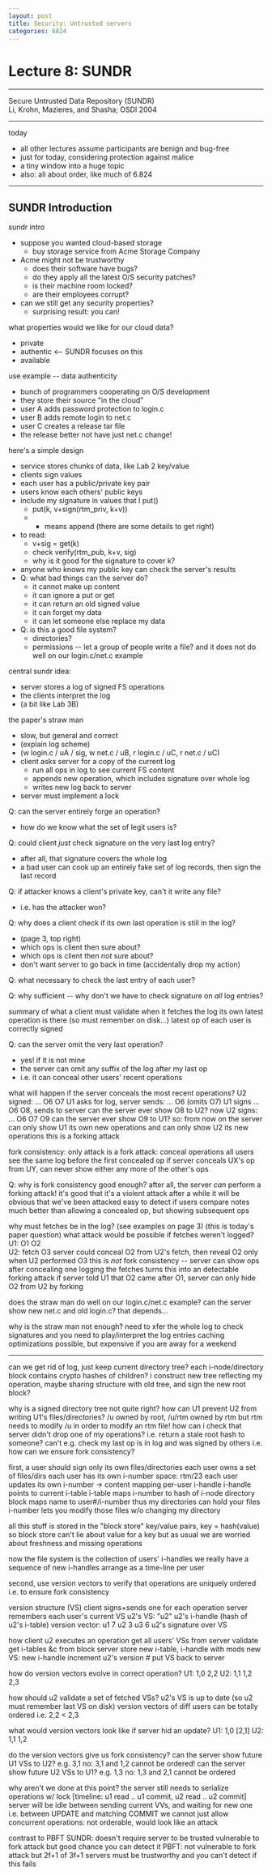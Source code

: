 ```yaml
---
layout: post
title: Security: Untrusted servers
categories: 6824
---
```


# Lecture 8: SUNDR

<hr />
Secure Untrusted Data Repository (SUNDR) <br />
Li, Krohn, Mazieres, and Shasha; OSDI 2004
<hr />

today
- all other lectures assume participants are benign and bug-free
- just for today, considering protection against malice
- a tiny window into a huge topic
- also: all about order, like much of 6.824

<hr />

## SUNDR Introduction

sundr intro
- suppose you wanted cloud-based storage
  - buy storage service from Acme Storage Company
- Acme might not be trustworthy
  - does their software have bugs?
  - do they apply all the latest O/S security patches?
  - is their machine room locked?
  - are their employees corrupt?
- can we still get any security properties?
  - surprising result: you can!

what properties would we like for our cloud data?
- private
- authentic <-- SUNDR focuses on this
- available

use example -- data authenticity
- bunch of programmers cooperating on O/S development
- they store their source "in the cloud"
- user A adds password protection to login.c
- user B adds remote login to net.c
- user C creates a release tar file
- the release better not have just net.c change!

here's a simple design
- service stores chunks of data, like Lab 2 key/value
- clients sign values
- each user has a public/private key pair
- users know each others' public keys
- include my signature in values that I put()
  - put(k, v+sign(rtm_priv, k+v))
  - + means append (there are some details to get right)
- to read:
  - v+sig = get(k)
  - check verify(rtm_pub, k+v, sig)
  - why is it good for the signature to cover k?
- anyone who knows my public key can check the server's results
- Q: what bad things can the server do?
  - it cannot make up content
  - it can ignore a put or get
  - it can return an old signed value
  - it can forget my data
  - it can let someone else replace my data
- Q: is this a good file system?
  - directories?
  - permissions -- let a group of people write a file?
    and it does not do well on our login.c/net.c example

central sundr idea:
- server stores a log of signed FS operations
- the clients interpret the log
- (a bit like Lab 3B)

the paper's straw man
- slow, but general and correct
- (explain log scheme)
- (w login.c / uA / sig, w net.c / uB, r login.c / uC, r net.c / uC)
- client asks server for a copy of the current log
  - run all ops in log to see current FS content
  - appends new operation, which includes signature over whole log
  - writes new log back to server
- server must implement a lock

Q: can the server entirely forge an operation?
- how do we know what the set of legit users is?

Q: could client *just* check signature on the very last log entry?
- after all, that signature covers the whole log
- a bad user can cook up an entirely fake set of log records, then sign the last record

Q: if attacker knows a client's private key, can't it write any file?
- i.e. has the attacker won?

Q: why does a client check if its own last operation is still in the log?
- (page 3, top right)
- which ops is client then sure about?
- which ops is client then *not* sure about?
- don't want server to go back in time (accidentally drop my action)

Q: what necessary to check the last entry of each user?

Q: why sufficient -- why don't we have to check signature on *all* log entries?
  
summary of what a client must validate when it fetches the log
  its own latest operation is there (so must remember on disk...)
  latest op of each user is correctly signed

Q: can the server omit the very last operation?
- yes! if it is not mine
- the server can omit any suffix of the log after my last op
- i.e. it can conceal other users' recent operations

what will happen if the server conceals the most recent operations?
  U2 signed: ... O6 O7
  U1 asks for log, server sends: ... O6 (omits O7)
  U1 signs ... O6 O8, sends to server
  can the server ever show O8 to U2?
  now U2 signs: ... O6 O7 O9
  can the server ever show O9 to U1?
  so: from now on the server can only show U1 its own new operations
    and can only show U2 its new operations
  this is a forking attack

fork consistency:
  only attack is a fork attack: conceal operations
  all users see the same log before the first concealed op
  if server conceals UX's op from UY,
    can never show either any more of the other's ops

Q: why is fork consistency good enough?
  after all, the server *can* perform a forking attack!
  it's good that it's a violent attack
    after a while it will be obvious that we've been attacked
    easy to detect if users compare notes
  much better than allowing a concealed op, but showing subsequent ops

why must fetches be in the log? (see examples on page 3)
  (this is today's paper question)
  what attack would be possible if fetches weren't logged?
  U1: O1 O2      
  U2:       fetch O3
  server could conceal O2 from U2's fetch,
    then reveal O2 only when U2 performed O3
  this is *not* fork consistency -- server can show ops after concealing one
  logging the fetches turns this into an detectable forking attack
    if server told U1 that O2 came after O1,
    server can only hide O2 from U2 by forking

does the straw man do well on our login.c/net.c example?
  can the server show new net.c and old login.c?
  that depends...

why is the straw man not enough?
  need to xfer the whole log to check signatures
  and you need to play/interpret the log entries
  caching optimizations possible, but expensive if you are away for a weekend

***

can we get rid of log, just keep current directory tree?
  each i-node/directory block contains crypto hashes of children?
  i construct new tree reflecting my operation,
    maybe sharing structure with old tree,
    and sign the new root block?

why is a signed directory tree not quite right?
  how can U1 prevent U2 from writing U1's files/directories?
    /u owned by root, /u/rtm owned by rtm
    but rtm needs to modify /u in order to modify an rtm file!
  how can i check that server didn't drop one of my operations?
    i.e. return a stale root hash to someone?
    can't e.g. check my last op is in log and was signed by others
    i.e. how can we ensure fork consistency?

first, a user should sign only its own files/directories
  each user owns a set of files/dirs
  each user has its own i-number space: rtm/23
  each user updates its own i-number -> content mapping
  per-user i-handle
  i-handle points to current i-table
  i-table maps i-number to hash of i-node
  directory block maps name to user#/i-number
    thus my directories can hold your files
    i-number lets you modify those files w/o changing my directory

all this stuff is stored in the "block store"
  key/value pairs, key = hash(value)
  so block store can't lie about value for a key
  but as usual we are worried about freshness and missing operations

now the file system is the collection of users' i-handles
  we really have a sequence of new i-handles
  arrange as a time-line per user

second, use version vectors to verify that operations are uniquely ordered
  i.e. to ensure fork consistency

version structure (VS)
  client signs+sends one for each operation
  server remembers each user's current VS
  u2's VS:
    "u2"
    u2's i-handle (hash of u2's i-table)
    version vector:
      u1 7
      u2 3
      u3 6
    u2's signature over VS

how client u2 executes an operation
  get all users' VSs from server
  validate
  get i-tables &c from block server
  store new i-table, i-handle with mods
  new VS:
    new i-handle
    increment u2's version #
  put VS back to server

how do version vectors evolve in correct operation?
  U1: 1,0           2,2
  U2:      1,1  1,2     2,3

how should u2 validate a set of fetched VSs?
  u2's VS is up to date (so u2 must remember last VS on disk)
  version vectors of diff users can be totally ordered
  i.e. 2,2 < 2,3

what would version vectors look like if server hid an update?
  U1: 1,0       [2,1]
  U2:      1,1        1,2

do the version vectors give us fork consistency?
  can the server show future U1 VSs to U2?
    e.g. 3,1
    no: 3,1 and 1,2 cannot be ordered!
  can the server show future U2 VSs to U1?
    e.g. 1,3
    no: 1,3 and 2,1 cannot be ordered

why aren't we done at this point?
  the server still needs to serialize operations w/ lock
  [timeline: u1 read .. u1 commit, u2 read .. u2 commit]
  server will be idle between sending current VVs, and waiting for new one
    i.e. between UPDATE and matching COMMIT
  we cannot just allow concurrent operations:
    not orderable, would look like an attack

contrast to PBFT
  SUNDR:
    doesn't require server to be trusted
    vulnerable to fork attack
      but good chance you can detect it
  PBFT:
    not vulnerable to fork attack
    but 2f+1 of 3f+1 servers must be trustworthy
      and you can't detect if this fails